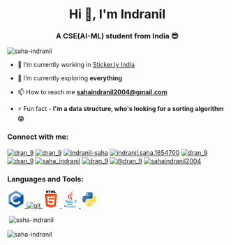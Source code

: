 <h1 align="center">Hi 👋, I'm Indranil</h1>
<h3 align="center">A CSE(AI-ML) student from India 😎</h3>

<p align="left"> <img src="https://komarev.com/ghpvc/?username=saha-indranil&label=Profile%20views&color=0e75b6&style=flat" alt="saha-indranil" /> </p>

- 🔭 I’m currently working in [Sticker.ly India](sticker.ly/user/stickerly_indranil)

- 🌱 I’m currently exploring **everything**

- 📫 How to reach me **sahaindranil2004@gmail.com**

- ⚡ Fun fact - **I'm a data structure, who's looking for a sorting algorithm 😜**

<h3 align="left">Connect with me:</h3>
<p align="left">
<a href="https://dev.to/dran_9" target="blank"><img align="center" src="https://raw.githubusercontent.com/rahuldkjain/github-profile-readme-generator/master/src/images/icons/Social/devto.svg" alt="dran_9" height="30" width="40" /></a>
<a href="https://twitter.com/dran_9" target="blank"><img align="center" src="https://raw.githubusercontent.com/rahuldkjain/github-profile-readme-generator/master/src/images/icons/Social/twitter.svg" alt="dran_9" height="30" width="40" /></a>
<a href="https://linkedin.com/in/indranil-saha" target="blank"><img align="center" src="https://raw.githubusercontent.com/rahuldkjain/github-profile-readme-generator/master/src/images/icons/Social/linked-in-alt.svg" alt="indranil-saha" height="30" width="40" /></a>
<a href="https://fb.com/indranil.saha.1654700" target="blank"><img align="center" src="https://raw.githubusercontent.com/rahuldkjain/github-profile-readme-generator/master/src/images/icons/Social/facebook.svg" alt="indranil.saha.1654700" height="30" width="40" /></a>
<a href="https://instagram.com/dran_9" target="blank"><img align="center" src="https://raw.githubusercontent.com/rahuldkjain/github-profile-readme-generator/master/src/images/icons/Social/instagram.svg" alt="dran_9" height="30" width="40" /></a>
<a href="https://www.codechef.com/users/dran_9" target="blank"><img align="center" src="https://cdn.jsdelivr.net/npm/simple-icons@3.1.0/icons/codechef.svg" alt="dran_9" height="30" width="40" /></a>
<a href="https://www.hackerrank.com/saha_indranil" target="blank"><img align="center" src="https://raw.githubusercontent.com/rahuldkjain/github-profile-readme-generator/master/src/images/icons/Social/hackerrank.svg" alt="saha_indranil" height="30" width="40" /></a>
<a href="https://www.leetcode.com/dran_9" target="blank"><img align="center" src="https://raw.githubusercontent.com/rahuldkjain/github-profile-readme-generator/master/src/images/icons/Social/leet-code.svg" alt="dran_9" height="30" width="40" /></a>
<a href="https://www.hackerearth.com/@dran_9" target="blank"><img align="center" src="https://raw.githubusercontent.com/rahuldkjain/github-profile-readme-generator/master/src/images/icons/Social/hackerearth.svg" alt="@dran_9" height="30" width="40" /></a>
<a href="https://auth.geeksforgeeks.org/user/sahaindranil2004" target="blank"><img align="center" src="https://raw.githubusercontent.com/rahuldkjain/github-profile-readme-generator/master/src/images/icons/Social/geeks-for-geeks.svg" alt="sahaindranil2004" height="30" width="40" /></a>
</p>

<h3 align="left">Languages and Tools:</h3>
<p align="left"> <a href="https://www.cprogramming.com/" target="_blank" rel="noreferrer"> <img src="https://raw.githubusercontent.com/devicons/devicon/master/icons/c/c-original.svg" alt="c" width="40" height="40"/> </a> <a href="https://git-scm.com/" target="_blank" rel="noreferrer"> <img src="https://www.vectorlogo.zone/logos/git-scm/git-scm-icon.svg" alt="git" width="40" height="40"/> </a> <a href="https://www.w3.org/html/" target="_blank" rel="noreferrer"> <img src="https://raw.githubusercontent.com/devicons/devicon/master/icons/html5/html5-original-wordmark.svg" alt="html5" width="40" height="40"/> </a> <a href="https://www.java.com" target="_blank" rel="noreferrer"> <img src="https://raw.githubusercontent.com/devicons/devicon/master/icons/java/java-original.svg" alt="java" width="40" height="40"/> </a> <a href="https://www.python.org" target="_blank" rel="noreferrer"> <img src="https://raw.githubusercontent.com/devicons/devicon/master/icons/python/python-original.svg" alt="python" width="40" height="40"/> </a> </p>

<p>&nbsp;<img align="center" src="https://github-readme-stats.vercel.app/api?username=saha-indranil&show_icons=true&locale=en" alt="saha-indranil" /></p>

<p><img align="center" src="https://github-readme-streak-stats.herokuapp.com/?user=saha-indranil&" alt="saha-indranil" /></p>
